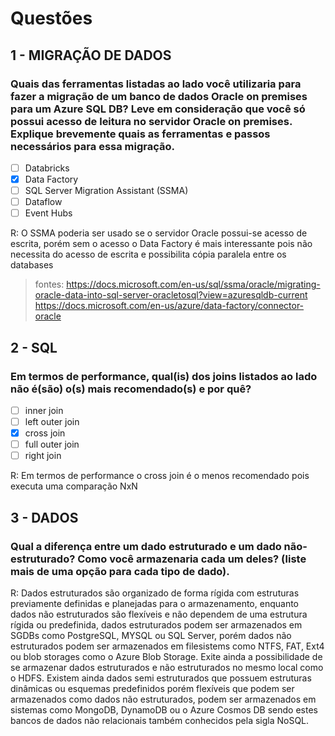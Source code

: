 # Questões

## 1 - MIGRAÇÃO DE DADOS

### Quais das ferramentas listadas ao lado você utilizaria para fazer a migração de um banco de dados Oracle on premises para um Azure SQL DB? Leve em consideração que você só possui acesso de leitura no servidor Oracle on premises. Explique brevemente quais as ferramentas e passos necessários para essa migração.

* [ ] Databricks
* [X] Data Factory
* [ ] SQL Server Migration Assistant (SSMA)
* [ ] Dataflow
* [ ] Event Hubs

R: O SSMA poderia ser usado se o servidor Oracle possui-se acesso de escrita, porém sem o acesso o Data Factory é mais interessante pois não necessita do acesso de escrita e possibilita cópia paralela entre os databases

> fontes: https://docs.microsoft.com/en-us/sql/ssma/oracle/migrating-oracle-data-into-sql-server-oracletosql?view=azuresqldb-current
https://docs.microsoft.com/en-us/azure/data-factory/connector-oracle

## 2 - SQL

### Em termos de performance, qual(is) dos joins listados ao lado não é(são) o(s) mais recomendado(s) e por quê?

* [ ] inner join
* [ ] left outer join
* [X] cross join
* [ ] full outer join
* [ ] right join

R: Em termos de performance o cross join é o menos recomendado pois executa uma comparação NxN

## 3 - DADOS

### Qual a diferença entre um dado estruturado e um dado não-estruturado? Como você armazenaria cada um deles? (liste mais de uma opção para cada tipo de dado).

R: Dados estruturados são organizado de forma rígida com estruturas previamente definidas e planejadas para o armazenamento, enquanto dados não estruturados são flexíveis e não dependem de uma estrutura rígida ou predefinida, dados estruturados podem ser armazenados em SGDBs como PostgreSQL, MYSQL ou SQL Server, porém dados não estruturados podem ser armazenados em filesistems como NTFS, FAT, Ext4 ou blob storages como o Azure Blob Storage. Exite ainda a possibilidade de se armazenar dados estruturados e não estruturados no mesmo local como o HDFS. Existem ainda dados semi estruturados que possuem estruturas dinâmicas ou esquemas predefinidos porém flexíveis que podem ser armazenados como dados não estruturados, podem ser armazenados em sistemas como MongoDB, DynamoDB ou o Azure Cosmos DB sendo estes bancos de dados não relacionais também conhecidos pela sigla NoSQL.
